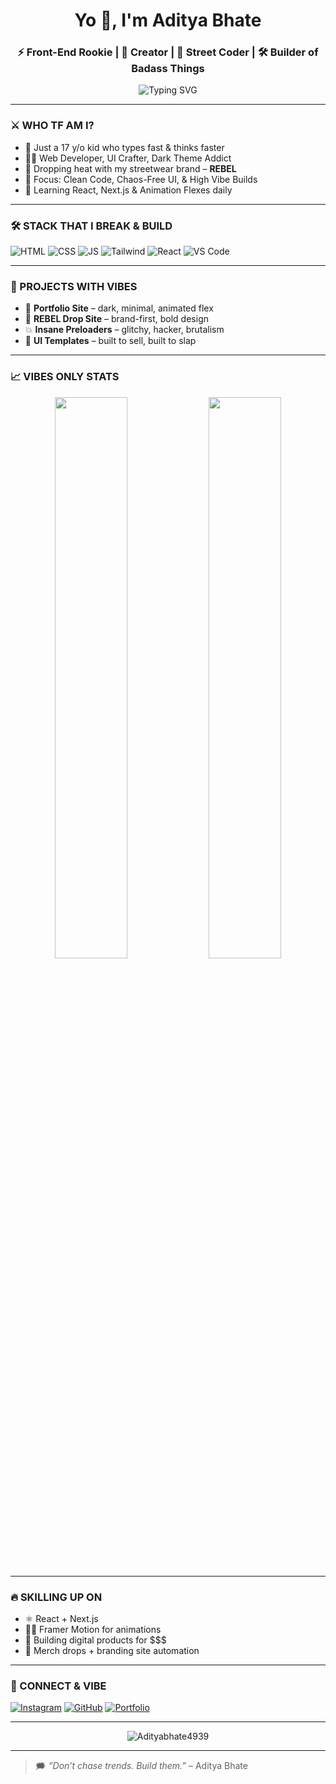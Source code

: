 <h1 align="center">Yo 👋, I'm Aditya Bhate</h1>
<h3 align="center">⚡ Front-End Rookie | 🧠 Creator | 👕 Street Coder | 🛠️ Builder of Badass Things</h3>

<p align="center">
  <img src="https://readme-typing-svg.demolab.com?font=Fira+Code&duration=2000&pause=1000&color=F75C7E&center=true&vCenter=true&width=450&lines=I+build+clean+web+stuff;I+make+dark+UI+pop;I+run+a+clothing+brand;I+code+like+it's+art;I+never+miss+with+designs" alt="Typing SVG" />
</p>

---

### ⚔️ WHO TF AM I?
- 🧃 Just a 17 y/o kid who types fast & thinks faster  
- 👨‍💻 Web Developer, UI Crafter, Dark Theme Addict  
- 👕 Dropping heat with my streetwear brand – **REBEL**  
- 🎯 Focus: Clean Code, Chaos-Free UI, & High Vibe Builds  
- 🧩 Learning React, Next.js & Animation Flexes daily

---

### 🛠️ STACK THAT I BREAK & BUILD
![HTML](https://img.shields.io/badge/HTML-E34F26?style=for-the-badge&logo=html5&logoColor=white)
![CSS](https://img.shields.io/badge/CSS-1572B6?style=for-the-badge&logo=css3&logoColor=white)
![JS](https://img.shields.io/badge/JS-F7DF1E?style=for-the-badge&logo=javascript&logoColor=black)
![Tailwind](https://img.shields.io/badge/Tailwind-38B2AC?style=for-the-badge&logo=tailwindcss)
![React](https://img.shields.io/badge/React-20232A?style=for-the-badge&logo=react&logoColor=61DAFB)
![VS Code](https://img.shields.io/badge/VSCode-007ACC?style=for-the-badge&logo=visual-studio-code&logoColor=white)

---

### 🚀 PROJECTS WITH VIBES
- 🧠 **Portfolio Site** – dark, minimal, animated flex  
- 👕 **REBEL Drop Site** – brand-first, bold design  
- 💥 **Insane Preloaders** – glitchy, hacker, brutalism  
- 🎨 **UI Templates** – built to sell, built to slap

---

### 📈 VIBES ONLY STATS
<p align="center">
  <img src="https://github-readme-stats.vercel.app/api?username=Adityabhate4939&show_icons=true&theme=tokyonight&hide_border=true" width="48%" />
  <img src="https://github-readme-streak-stats.herokuapp.com?user=Adityabhate4939&theme=tokyonight&hide_border=true" width="48%" />
</p>

---

### 🔥 SKILLING UP ON
- ⚛️ React + Next.js  
- 🧙‍♂️ Framer Motion for animations  
- 💸 Building digital products for $$$  
- 🧵 Merch drops + branding site automation

---

### 🧃 CONNECT & VIBE
[![Instagram](https://img.shields.io/badge/-@adityabhate-purple?style=for-the-badge&logo=instagram)](https://instagram.com/adityabhate)
[![GitHub](https://img.shields.io/badge/-GitHub-black?style=for-the-badge&logo=github)](https://github.com/Adityabhate4939)
[![Portfolio](https://img.shields.io/badge/-Portfolio-grey?style=for-the-badge&logo=vercel)](https://yourportfolio.com)

---

<p align="center">
  <img src="https://komarev.com/ghpvc/?username=Adityabhate4939&label=Profile%20views&color=F75C7E&style=flat" alt="Adityabhate4939" />
</p>

---

> 🗯️ *“Don’t chase trends. Build them.”* – Aditya Bhate
